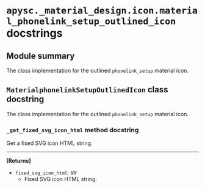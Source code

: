 # `apysc._material_design.icon.material_phonelink_setup_outlined_icon` docstrings

## Module summary

The class implementation for the outlined `phonelink_setup` material icon.

## `MaterialphonelinkSetupOutlinedIcon` class docstring

The class implementation for the outlined `phonelink_setup` material icon.

### `_get_fixed_svg_icon_html` method docstring

Get a fixed SVG icon HTML string.<hr>

**[Returns]**

- `fixed_svg_icon_html`: str
  - Fixed SVG icon HTML string.